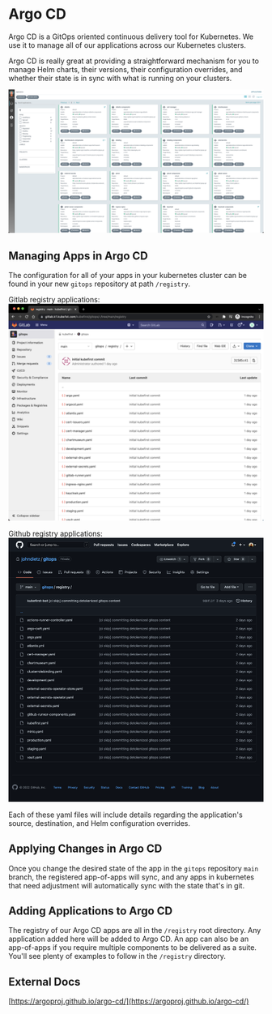 # Argo CD

Argo CD is a GitOps oriented continuous delivery tool for Kubernetes. We use it to manage all of our applications across our Kubernetes clusters.

Argo CD is really great at providing a straightforward mechanism for you to manage Helm charts, their versions, their configuration overrides, and whether their state is in sync with what is running on your clusters.

![](../img/kubefirst/argocd/argocd-apps.png)

## Managing Apps in Argo CD

The configuration for all of your apps in your kubernetes cluster  can be found in your new `gitops` repository at path `/registry`.

Gitlab registry applications:
![](../img/kubefirst/gitops/registry.png)

Github registry applications:
![](../img/kubefirst/local/gitops-registry.png)

Each of these yaml files will include details regarding the application's source, destination, and Helm configuration overrides.

## Applying Changes in Argo CD

Once you change the desired state of the app in the `gitops` repository `main` branch, the registered app-of-apps will sync, and any apps in kubernetes that need adjustment will automatically sync with the state that's in git. 



## Adding Applications to Argo CD

The registry of our Argo CD apps are all in the `/registry` root directory. Any application added here will be added to Argo CD. An app can also be an app-of-apps if you require multiple components to be delivered as a suite. You'll see plenty of examples to follow in the `/registry` directory.

## External Docs

[https://argoproj.github.io/argo-cd/](https://argoproj.github.io/argo-cd/)

